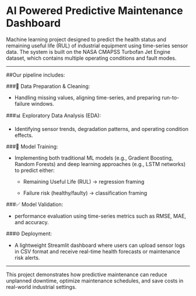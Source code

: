 # AI Powered Predictive Maintenance Dashboard
Machine learning project designed to predict the health status and remaining useful life (RUL) of industrial equipment using time-series sensor data. 
The system is built on the NASA CMAPSS Turbofan Jet Engine dataset, which contains multiple operating conditions and fault modes.

---
  
##Our pipeline includes:

###🔧 Data Preparation & Cleaning: 
- Handling missing values, aligning time-series, and preparing run-to-failure windows.

###📊 Exploratory Data Analysis (EDA): 
- Identifying sensor trends, degradation patterns, and operating condition effects.

###🤖 Model Training: 
- Implementing both traditional ML models (e.g., Gradient Boosting, Random Forests) and deep learning approaches (e.g., LSTM networks) to predict either:

    - Remaining Useful Life (RUL) → regression framing

    - Failure risk (healthy/faulty) → classification framing

###✅ Model Validation: 
- performance evaluation using time-series metrics such as RMSE, MAE, and accuracy.

###🌐 Deployment: 
- A lightweight Streamlit dashboard where users can upload sensor logs in CSV format and receive real-time health forecasts or maintenance risk alerts.

---

This project demonstrates how predictive maintenance can reduce unplanned downtime, optimize maintenance schedules, and save costs in real-world industrial settings.
